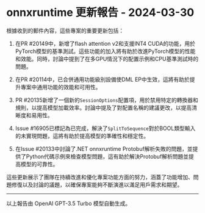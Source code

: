 # onnxruntime 更新報告 - 2024-03-30

根據收到的郵件內容，這些專案的重要更新包括：



1. 在PR #20149中，新增了flash attention v2和支援INT4 CUDA的功能，用於PyTorch模型的基準測試。這些功能的加入將有助於改進PyTorch模型的性能和效能。同時，討論中提到了在多GPU情況下的配置示例和CPU基準測試時的問題。



2. 在PR #20114中，已合併通用功能級別設備使DML EP中生效，這將有助於提升專案中通用功能的效能和可用性。



3. PR #20135新增了一個新的`SessionOptions`配置項，用於禁用特定的轉換器和規則，以提高模型加載效率。討論中提及了對配置名稱的建議更改，以提高清晰度和易用性。



4. Issue #16905已標記為已完成，解決了`SplitToSequence`對於BOOL類型輸入的未實現問題，這將有助於提高模型的準確性和穩定性。



5. 在Issue #20133中討論了.NET onnxruntime Protobuf解析失敗的問題，並提供了Python代碼示例來檢查模型問題，這有助於解決Protobuf解析問題並提高模型的可靠性。



這些更新展示了團隊在持續改進和優化專案功能方面的努力，涵蓋了功能增加、問題修復以及討論的議題，以確保專案能夠不斷演進以滿足用戶需求和期望。



---



以上報告由 OpenAI GPT-3.5 Turbo 模型自動生成。